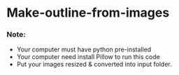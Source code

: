 # Make-outline-from-images

### Note:
  - Your computer must have python pre-installed
  - Your computer need install Pillow to run this code
  - Put your images resized & converted into input folder. 
